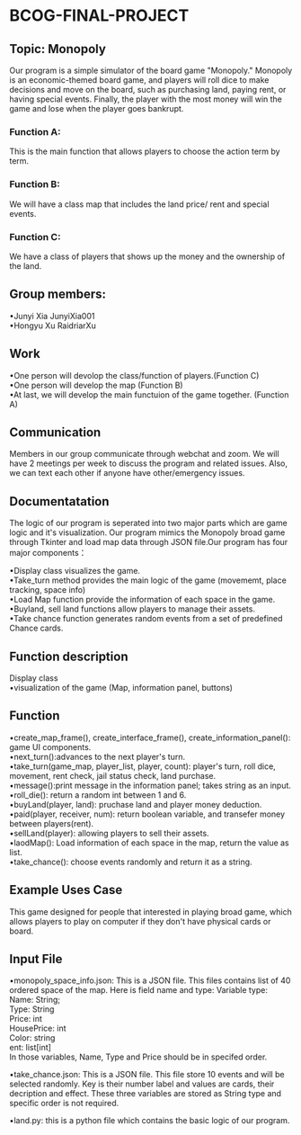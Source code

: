 # BCOG-FINAL-PROJECT
## Topic: Monopoly
Our program is a simple simulator of the board game "Monopoly." Monopoly is an economic-themed board game, and players will roll dice to make decisions and move on the board, such as purchasing land, paying rent, or having special events. Finally, the player with the most money will win the game and lose when the player goes bankrupt. 

### **Function A:**
This is the main function that allows players to choose the action term by term. 

### **Function B:**
We will have a class map that includes the land price/ rent and special events. 

### **Function C:**
We have a class of players that shows up the money and the ownership of the land.    


## **Group members:**

•Junyi Xia  JunyiXia001\
•Hongyu Xu  RaidriarXu

## **Work**
•One person will devolop the class/function of players.(Function C)\
•One person will develop the map (Function B)\
•At last, we will develop the main functuion of the game together. (Function A)


## **Communication**
Members in our group communicate through webchat and zoom. We will have 2 meetings per week to discuss the program and related issues. Also, we can text each other if anyone have other/emergency issues. 



## **Documentatation**
The logic of our program is seperated into two major parts which are game logic and it's visualization. Our program mimics the Monopoly broad game through Tkinter and load map data through JSON file.Our program has four major components：

•Display class visualizes the game.\
•Take_turn method provides the main logic of the game (movememt, place tracking, space info)\
•Load Map function provide the information of each space in the game.\
•Buyland, sell land functions allow players to manage their assets.\
•Take chance function generates random events from a set of predefined Chance cards.

## **Function description**
Display class\
•visualization of the game (Map, information panel, buttons)
## **Function**
•create_map_frame(), create_interface_frame(), create_information_panel(): game UI components.\
•next_turn():advances to the next player's turn.\
•take_turn(game_map, player_list, player, count): player's turn, roll dice, movement, rent check, jail status check, land purchase.\
•message():print message in the information panel; takes string as an input.\
•roll_die(): return a random int between 1 and 6.\
•buyLand(player, land): pruchase land and player money deduction.\
•paid(player, receiver, num): return boolean variable, and transefer money between players(rent).\
•sellLand(player): allowing players to sell their assets.\
•laodMap(): Load information of each space in the map, return the value as list.\
•take_chance(): choose events randomly and return it as a string.

## **Example Uses Case**
This game designed for people that interested in playing broad game, which allows players to play on computer if they don't have physical cards or board. 

## **Input File** 
•monopoly_space_info.json: This is a JSON file. This files contains list of 40 ordered space of the map. Here is field name and type:
Variable type:
Name: String;\
Type: String \
Price: int \
HousePrice: int\
Color: string\
ent: list[int]\
In those variables, Name, Type and Price should be in specifed order.

•take_chance.json: This is a JSON file. This file store 10 events and will be selected randomly. Key is their number label and values are cards, their decription and effect. These three variables are stored as String type and specific order is not required. 

•land.py: this is a python file which contains the basic logic of our program.




